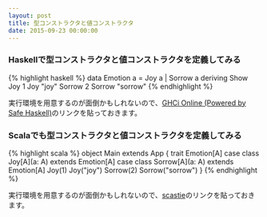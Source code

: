 ```yaml
---
layout: post
title: 型コンストラクタと値コンストラクタ
date: 2015-09-23 00:00:00
---
```


### Haskellで型コンストラクタと値コンストラクタを定義してみる

{% highlight haskell %}
data Emotion a = Joy a | Sorrow a deriving Show
Joy 1
Joy "joy"
Sorrow 2
Sorrow "sorrow"
{% endhighlight %}

実行環境を用意するのが面倒かもしれないので、[GHCi Online (Powered by Safe Haskell)](http://ghc.io/)のリンクを貼っておきます。

### Scalaでも型コンストラクタと値コンストラクタを定義してみる

{% highlight scala %}
object Main extends App {
  trait Emotion[A]
  case class Joy[A](a: A) extends Emotion[A]
  case class Sorrow[A](a: A) extends Emotion[A]
  Joy(1)
  Joy("joy")
  Sorrow(2)
  Sorrow("sorrow")
}
{% endhighlight %}

実行環境を用意するのが面倒かもしれないので、[scastie](http://scastie.org/)のリンクを貼っておきます。
